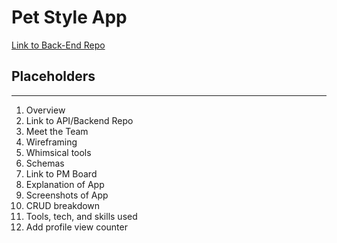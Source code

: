 # Pet Style App

[Link to Back-End Repo](https://github.com/Brandon-Alvarez-03/pet-lyfe-backend)

## Placeholders

---

1. Overview
2. Link to API/Backend Repo
3. Meet the Team
4. Wireframing
5. Whimsical tools
6. Schemas
7. Link to PM Board
8. Explanation of App
9. Screenshots of App
10. CRUD breakdown
11. Tools, tech, and skills used
12. Add profile view counter
